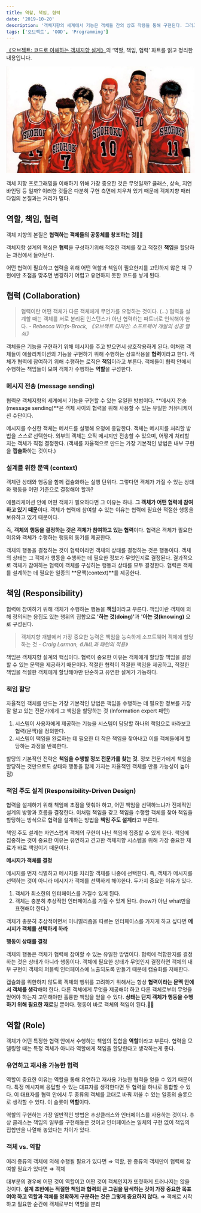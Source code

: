 ```yaml
---
title: 역할, 책임, 협력
date: '2019-10-20'
description: '객체지향의 세계에서 기능은 객체들 간의 상호 작용들 통해 구현된다. 그리고 그 상호작용은 객체 사이에 주고 받는 메시지로 표현된다.'
tags: ['오브젝트', 'OOD', 'Programming']
---
```


[《오브젝트: 코드로 이해하는 객체지향 설계》](https://book.naver.com/bookdb/book_detail.nhn?bid=15007773)의 ‘역할, 책임, 협력’ 파트를 읽고 정리한 내용입니다.

![](shohoku.jpg)

객체 지향 프로그래밍을 이해하기 위해 가장 중요한 것은 무엇일까? 클래스, 상속, 지연 바인딩 등 일까? 이러한 것들은 다분히 구현 측면에 치우쳐 있기 때문에 객체지향 패러다임의 본질과는 거리가 멀다.

## 역할, 책임, 협력

객체 지향의 본질은 **협력하는 객체들의 공동체를 창조하는 것👏🏻**

객체지향 설계의 핵심은 **협력**을 구성하기위해 적절한 객체를 찾고 적절한 **책임**을 할당하는 과정에서 들어난다.

어떤 협력이 필요하고 협력을 위해 어떤 역할과 책임이 필요한지를 고민하지 않은 채 구현에만 초점을 맞추면 변경하기 어렵고 유연하지 못한 코드를 낳게 된다.

## 협력 (Collaboration)

> 협력이란 어떤 객체가 다른 객체에게 무언가를 요청하는 것이다. (...) 협력을 설계할 때는 객체를 서로 분리된 인스턴스가 아닌 협력하는 파트너로 인식해야 한다. _- Rebecca Wirfs-Brock, 《오브젝트 디자인: 소프트웨어 개발의 성공 열쇠》_

객체들은 기능을 구현하기 위해 메시지를 주고 받으면서 상호작용하게 된다. 이처럼 객체들이 애플리케이션의 기능을 구현하기 위해 수행하는 상호작용을 **협력**이라고 한다. 객체가 협력에 참여하기 위해 수행하는 로직은 **책임**이라고 부른다. 객체들이 협력 안에서 수행하는 책임들이 모여 객체가 수행하는 **역할**을 구성한다.

### 메시지 전송 **(message sending)**

협력운 객체지향의 세계에서 기능을 구현할 수 있는 유일한 방법이다. **메시지 전송(message sending)**은 객체 사이의 협력을 위해 사용할 수 있는 유일한 커뮤니케이션 수단이다.

메시지를 수신한 객체는 메서드를 실행해 요청에 응답한다. 객체는 메시지를 처리할 방법을 _스스로_ 선택한다. 외부의 객체는 오직 메시지만 전송할 수 있으며, 어떻게 처리할 지는 객체가 직접 결정한다. (객체를 자율적으로 만드는 가장 기본적인 방법은 내부 구현을 **캡슐화**하는 것이다.)

### **설계를 위한 문맥 (context)**

객체란 상태와 행동을 함께 캡슐화하는 실행 단위다. 그렇다면 객체가 가질 수 있는 상태와 행동을 어떤 기준으로 결정해야 할까?

애플리케이션 안에 어떤 객체가 필요하다면 그 이유는 하나. **그 객체가 어떤 협력에 참여하고 있기 때문**이다. 객체가 협력에 참여할 수 있는 이유는 협력에 필요한 적절한 행동을 보유하고 있기 때문이다.

즉, **객체의 행동을 결정하는 것은 객체가 참여하고 있는 협력**이다. 협력은 객체가 필요한 이유와 객체가 수행하는 행동의 동기를 제공한다.

객체의 행동을 결정하는 것이 협력이라면 객체의 상태를 결정하는 것은 행동이다. 객체의 상태는 그 객체가 행동을 수행하는 데 필요한 정보가 무엇인지로 결정된다. 결과적으로 객체가 참여하는 협력이 객체를 구성하는 행동과 상태를 모두 결정한다. 협력은 객체를 설계하는 데 필요한 일종의 **문맥(context)**를 제공한다.

## 책임 (Responsibility)

협력에 참여하기 위해 객체가 수행하는 행동을 **책임**이라고 부른다. 책임이란 객체에 의해 정의되는 응집도 있는 행위의 집합으로 <strong>'하는 것(doing)'</strong>과 <strong>'아는 것(knowing)</strong> 으로 구성된다.

> 객체지향 개발에서 가장 중요한 능력은 책임을 능숙하게 소프트웨어 객체에 할당하는 것 _- Craig Larman, 《UML과 패턴의 적용》_

책임은 객체지향 설계의 핵심이다. 협력이 중요한 이유는 객체에게 할당할 책임을 결정할 수 있는 문맥을 제공하기 때문이다. 적절한 협력이 적절한 책임을 제공하고, 적절한 책임을 적절한 객체에게 할당해야만 단순하고 유연한 설계가 가능하다.

### 책임 할당

자율적인 객체를 만드는 가장 기본적인 방법은 책임을 수행하는 데 필요한 정보를 가장 잘 알고 있는 전문가에게 그 책임을 할당하는 것 (Information expert 패턴)

1. 시스템이 사용자에게 제공하는 기능을 시스템이 담당할 하나의 책임으로 바라보고 협력(문맥)을 정의한다.
2. 시스템이 택임을 완료하는 데 필요한 더 작은 책임을 찾아내고 이를 객체들에게 할당하는 과정을 반복한다.

할당의 기본적인 전략은 **책임을 수행할 정보 전문가를 찾는 것**. 정보 전문가에게 책임을 할당하는 것만으로도 상태와 행동을 함께 가지는 자율적인 객체를 만들 가능성이 높아짐)

### 책임 주도 설계 (Responsibility-Driven Design)

협력을 설계하기 위해 책임에 초점을 맞춰야 하고, 어떤 책임을 선택하느냐가 전체적인 설계의 방향과 흐름을 결정한다. 이처럼 책임을 갖고 책임을 수행할 객체를 찾아 책임을 할당하는 방식으로 협력을 설계하는 방법을 **책임 주도 설계**라고 부른다.

책임 주도 설계는 자연스럽게 객체의 구현이 나닌 책임에 집중할 수 있게 한다. 책임에 집중하는 것이 중요한 이유는 유연하고 견고한 객체지향 시스템을 위해 가장 중요한 재료가 바로 책임이기 때문이다.

**메시지가 객체를 결정**

메시지를 먼저 식별하고 메시지를 처리할 객체를 나중에 선택한다. 즉, 객체가 메시지를 선택하는 것이 아니라 메시지가 객체를 선택하게 해야한다. 두가지 중요한 이유가 있다.

1. 객체가 최소한의 인터페이스를 가질수 있게 된다.
2. 객체는 충분히 추상적인 인터페이스를 가질 수 있게 된다. (how가 아닌 what만을 표현해야 한다.)

객체가 충분히 추상적이면서 미니멀리즘을 따르는 인터페이스를 가지게 하고 싶다면 **메시지가 객체를 선택하게 하라**

**행동이 상태를 결정**

객체의 행동은 객체가 협력에 참여할 수 있는 유일한 방법이다. 협력에 적합한지를 결정하는 것은 상태가 아니라 행동이다. 객체에 필요한 상태가 무엇인지 결정하면 객체의 내부 구현이 객체의 퍼블릭 인터페이스에 노출되도록 만들기 때문에 캡슐화를 저해한다.

캡슐화를 위한하지 않도록 객체의 행위를 고려하기 위해서는 항상 **협력이라는 문맥 안에서 객체를 생각**해야 한다. 다른 객체에게 무엇을 제공해야 하고 다른 객체로부터 무엇을 얻어야 하는지 고민해야만 훌륭한 책임을 얻을 수 있다. **상태는 단지 객체가 행동을 수행하기 위해 필요한 재료**일 뿐이다. 행동이 바로 객체의 책임이 된다.👊🏻

## 역할 (Role)

객체가 어떤 특정한 협력 안에서 수행하는 책임의 집합을 **역할**이라고 부른다. 협력을 모델링할 때는 특정 객체가 아니라 역할에게 책임을 할당한다고 생각하는게 좋다.

### 유연하고 재사용 가능한 협력

역할이 중요한 이유는 역할을 통해 유연하고 재사용 가능한 협력을 얻을 수 있기 때문이다. 특정 메시지에 응답할 수 있는 대표자를 생각한다면 두 협력을 하나로 통합할 수 있다. 이 대표자를 협력 안에서 두 종류의 객체를 교대로 바꿔 끼울 수 있는 일종의 슬롯으로 생각할 수 있다. 이 슬롯이 **역할**이다.

역할의 구현하는 가장 일반적인 방법은 추상클래스와 인터페이스를 사용하는 것이다. 추상 클래스는 책임의 일부를 구현해놓은 것이고 인터페이스는 일체의 구현 없이 책임의 집합만을 나열해 놓았다는 차이가 있다.

### 객체 vs. 역할

여러 종류의 객체에 의해 수행될 필요가 있다면 ⇒ 역할, 한 종류의 객체만이 협력에 참여할 필요가 있다면 ⇒ 객체

대부분의 경우에 어떤 것이 역할이고 어떤 것이 객체인지가 또렷하게 드러나지는 않을 것이다. **설계 초반에는 적절한 책임과 협력의 큰 그림을 탐색하는 것이 가장 중요한 목표여야 하고 역할과 객체를 명확하게 구분하는 것은 그렇게 중요하지 않다.** ⇒ 객체로 시작하고 필요한 순간에 객체로부터 역할을 분리
